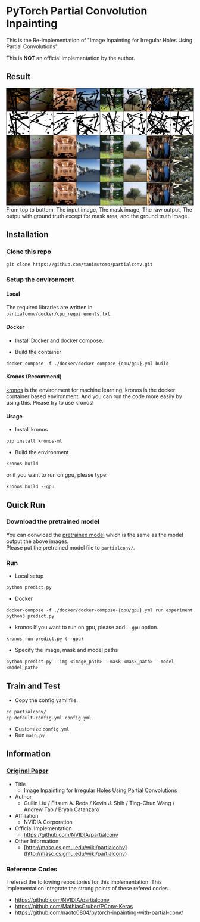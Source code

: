# PyTorch Partial Convolution Inpainting
This is the Re-implementation of "Image Inpainting for Irregular Holes Using Partial Convolutions".

This is **NOT** an official implementation by the author.

## Result
![result](pconv_result.png)
From top to bottom, The input image, The mask image, The raw output, The outpu with ground truth except for mask area, and the ground truth image.


## Installation
### Clone this repo
```
git clone https://github.com/tanimutomo/partialconv.git
```

### Setup the environment
#### Local
The required libraries are written in `partialconv/docker/cpu_requirements.txt`.  

#### Docker
- Install [Docker](https://www.docker.com/) and docker compose.

- Build the container
```
docker-compose -f ./docker/docker-compose-{cpu/gpu}.yml build
```

#### Kronos (Recommend)
[kronos](https://github.com/d-hacks/kronos) is the environment for machine learning. kronos is the docker container based environment. And you can run the code more easily by using this.
Please try to use kronos!

#### Usage
- Install kronos
```
pip install kronos-ml
```

- Build the environment
```
kronos build
```
or if you want to run on gpu, please type:
```
kronos build --gpu
```


## Quick Run
### Download the pretrained model
You can donwload the [pretrained model](https://drive.google.com/file/d/1sooo-BLSNRUGWG_AB-lxh7xHgJ2bS29a/view?usp=sharing) which is the same as the model output the above images.  
Please put the pretrained model file to `partialconv/`.

### Run
- Local setup
```
python predict.py
```

- Docker
```
docker-compose -f ./docker/docker-compose-{cpu/gpu}.yml run experiment  python3 predict.py
```

- kronos
If you want to run on gpu, please add `--gpu` option.
```
kronos run predict.py (--gpu)
```

- Specify the image, mask and model paths
```
python predict.py --img <image_path> --mask <mask_path> --model <model_path>
```

## Train and Test
- Copy the config yaml file.
```
cd partialconv/
cp default-config.yml config.yml
```
- Customize `config.yml`
- Run `main.py`


## Information

### [Original Paper](http://openaccess.thecvf.com/content_ECCV_2018/papers/Guilin_Liu_Image_Inpainting_for_ECCV_2018_paper.pdf)

- Title
  - Image Inpainting for Irregular Holes Using Partial Convolutions
- Author
  - Guilin Liu / Fitsum A. Reda / Kevin J. Shih / Ting-Chun Wang / Andrew Tao / Bryan Catanzaro
- Affiliation
  - NVIDIA Corporation
- Official Implementation
  - https://github.com/NVIDIA/partialconv
- Other Information
  - [http://masc.cs.gmu.edu/wiki/partialconv](http://masc.cs.gmu.edu/wiki/partialconv)

### Reference Codes

I refered the following repositories for this implementation. This implementation integrate the strong points of these refered codes.

- https://github.com/NVIDIA/partialconv
- https://github.com/MathiasGruber/PConv-Keras
- https://github.com/naoto0804/pytorch-inpainting-with-partial-conv/


